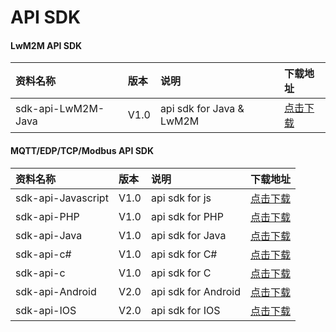 # API SDK

#### LwM2M API SDK
资料名称 | 版本 |说明  | 下载地址 |
:- | :- | :- | :-
sdk-api-LwM2M-Java | V1.0 | api sdk for Java & LwM2M| [点击下载](https://github.com/cm-heclouds/nbiot_api_sdk/) 


#### MQTT/EDP/TCP/Modbus API SDK
资料名称 | 版本 |说明  | 下载地址 |
:- | :- | :- | :-
sdk-api-Javascript | V1.0 | api sdk for js | [点击下载](https://github.com/cm-heclouds/JS-SDK/)  
sdk-api-PHP | V1.0 | api sdk for PHP | [点击下载](https://github.com/cm-heclouds/PHPSDK)  
sdk-api-Java | V1.0 | api sdk for Java| [点击下载](https://github.com/cm-heclouds/JAVA-HTTP-SDK)  
sdk-api-c# | V1.0 | api sdk for C# | [点击下载](https://github.com/cm-heclouds/CSharp-SDK)  
sdk-api-c | V1.0 | api sdk for C | [点击下载](https://github.com/cm-heclouds/C-RESTfulAPI)  
sdk-api-Android | V2.0 | api sdk for Android | [点击下载](https://github.com/cm-heclouds/AndroidSDK)  
sdk-api-IOS | V2.0 | api sdk for IOS | [点击下载](https://github.com/cm-heclouds/IOSSDK)  